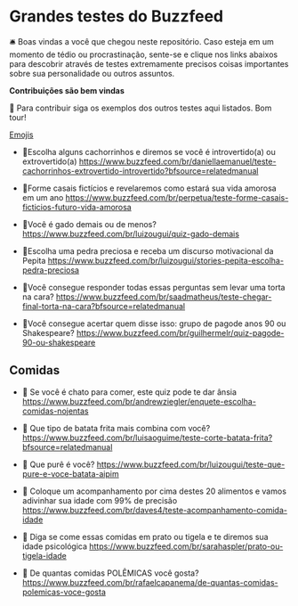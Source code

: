 # Grandes testes do Buzzfeed

🛎️ Boas vindas a você que chegou neste repositório. Caso esteja em um momento de tédio ou procrastinação, sente-se e clique nos links abaixos para descobrir através de testes extremamente precisos coisas importantes sobre sua personalidade ou outros assuntos.

**Contribuições são bem vindas**

🚨 Para contribuir siga os exemplos dos outros testes aqui listados. Bom tour!

[Emojis](https://github.com/ikatyang/emoji-cheat-sheet/blob/master/README.md)

* 📝Escolha alguns cachorrinhos e diremos se você é introvertido(a) ou extrovertido(a)
https://www.buzzfeed.com/br/daniellaemanuel/teste-cachorrinhos-extrovertido-introvertido?bfsource=relatedmanual

* 📝Forme casais fictícios e revelaremos como estará sua vida amorosa em um ano
https://www.buzzfeed.com/br/perpetua/teste-forme-casais-ficticios-futuro-vida-amorosa

* 📝Você é gado demais ou de menos?
https://www.buzzfeed.com/br/luizougui/quiz-gado-demais

* 📝Escolha uma pedra preciosa e receba um discurso motivacional da Pepita
https://www.buzzfeed.com/br/luizougui/stories-pepita-escolha-pedra-preciosa

* 📝Você consegue responder todas essas perguntas sem levar uma torta na cara?
https://www.buzzfeed.com/br/saadmatheus/teste-chegar-final-torta-na-cara?bfsource=relatedmanual

* 📝Você consegue acertar quem disse isso: grupo de pagode anos 90 ou Shakespeare?
https://www.buzzfeed.com/br/guilhermelr/quiz-pagode-90-ou-shakespeare

## Comidas

* 🤢 Se você é chato para comer, este quiz pode te dar ânsia
https://www.buzzfeed.com/br/andrewziegler/enquete-escolha-comidas-nojentas

* 🍟 Que tipo de batata frita mais combina com você? 
https://www.buzzfeed.com/br/luisaoguime/teste-corte-batata-frita?bfsource=relatedmanual

* 🥔 Que purê é você? 
https://www.buzzfeed.com/br/luizougui/teste-que-pure-e-voce-batata-aipim

* 🍯 Coloque um acompanhamento por cima destes 20 alimentos e vamos adivinhar sua idade com 99% de precisão https://www.buzzfeed.com/br/daves4/teste-acompanhamento-comida-idade

* 🥣 Diga se come essas comidas em prato ou tigela e te diremos sua idade psicológica
https://www.buzzfeed.com/br/sarahaspler/prato-ou-tigela-idade

* 🤯 De quantas comidas POLÊMICAS você gosta?
https://www.buzzfeed.com/br/rafaelcapanema/de-quantas-comidas-polemicas-voce-gosta

